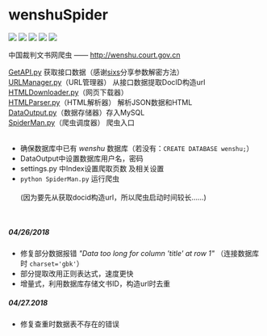# wenshuSpider
  
![](https://img.shields.io/badge/Python-3.6.3-blue.svg) ![](https://img.shields.io/badge/requests-2.18.4-green.svg) ![](https://img.shields.io/badge/PyExecJS-1.5.1-green.svg) ![](https://img.shields.io/badge/beautifulsoup4-4.6.0-green.svg) ![](https://img.shields.io/badge/pymysql-0.7.9-green.svg)    
  
中国裁判文书网爬虫 —— http://wenshu.court.gov.cn

[GetAPI.py](https://github.com/ZTCooper/wenshuSpider/blob/master/GetAPI.py)		获取接口数据（感谢[sixs](https://github.com/sixs/wenshu_spider)分享参数解密方法） <br>
[URLManager.py](https://github.com/ZTCooper/wenshuSpider/blob/master/URLManager.py)（URL管理器）		从接口数据提取DocID构造url <br>
[HTMLDownloader.py](https://github.com/ZTCooper/wenshuSpider/blob/master/HTMLDownloader.py)（网页下载器） <br>
[HTMLParser.py](https://github.com/ZTCooper/wenshuSpider/blob/master/HTMLParser.py)（HTML解析器）		解析JSON数据和HTML <br>
[DataOutput.py](https://github.com/ZTCooper/wenshuSpider/blob/master/DataOutput.py)（数据存储器）存入MySQL <br>
[SpiderMan.py](https://github.com/ZTCooper/wenshuSpider/blob/master/SpiderMan.py)（爬虫调度器）		爬虫入口 <br><br>

  
* 确保数据库中已有 *wenshu* 数据库（若没有：`CREATE DATABASE wenshu;`）   
* DataOutput中设置数据库用户名，密码  
* settings.py 中Index设置爬取页数 及相关设置  
* `python SpiderMan.py` 运行爬虫  <br><br>
(因为要先从获取docid构造url，所以爬虫启动时间较长……)
<br>

##### 04/26/2018
* 修复部分数据报错 *"Data too long for column 'title' at row 1"*  （连接数据库时 `charset='gbk'`）
* 部分提取改用正则表达式，速度更快
* 增量式，利用数据库存储文书ID，构造url时去重  
  
##### 04/27.2018
* 修复查重时数据表不存在的错误  
